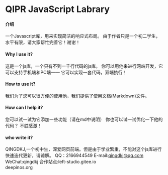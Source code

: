 # QIPR JavaScript Labrary

#### 介绍
一个Javascript库，用来实现简洁的响应式布局。
由于作者只是一个初二学生，水平有限，请大家帮忙完善它！谢谢！

#### Why I use it?
这是一个js库，一个只有不到一千行代码的js库。
你可以用他来进行网站开发，它可以支持手机端和PC端——
它可以实现一套代码，双端执行！

#### How to use it?
我们为了您可以很方便的使用他，我们提供了使用文档(Markdown)文件。

#### How can I help it?
您可以试一试为它添加一些功能（请在md中说明）
你也可以试一试优化一下他的代码？
不胜感激！

#### who write it?
QINGDKJ,一个初中生，深爱网页前端。但是由于学业繁重，不能对这个js库进行快速迭代更新，请谅解。
QQ：2166944549
E-mail:qingdkj@qq.com
WeChat:qingdkj
合作站点:left-studio.gitee.io  
        deepinos.org